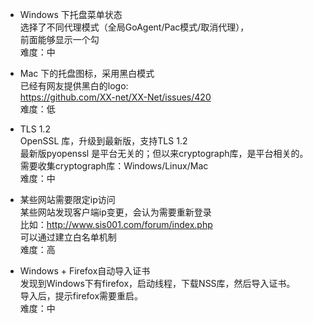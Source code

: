 + Windows 下托盘菜单状态  
 选择了不同代理模式（全局GoAgent/Pac模式/取消代理），  
 前面能够显示一个勾  
 难度：中

+ Mac 下的托盘图标，采用黑白模式  
 已经有网友提供黑白的logo:  
 https://github.com/XX-net/XX-Net/issues/420  
 难度：低

+ TLS 1.2  
 OpenSSL 库，升级到最新版，支持TLS 1.2  
 最新版pyopenssl 是平台无关的；但以来cryptograph库，是平台相关的。  
 需要收集cryptograph库：Windows/Linux/Mac  
 难度：中

+ 某些网站需要限定ip访问  
 某些网站发现客户端ip变更，会认为需要重新登录  
 比如：http://www.sis001.com/forum/index.php  
 可以通过建立白名单机制  
 难度：高  

+ Windows + Firefox自动导入证书  
  发现到Windows下有firefox，启动线程，下载NSS库，然后导入证书。  
  导入后，提示firefox需要重启。  
  难度：中